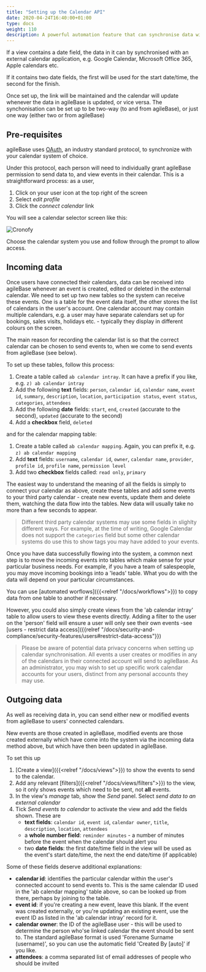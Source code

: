 ```yaml
---
title: "Setting up the Calendar API"
date: 2020-04-24T16:40:00+01:00
type: docs
weight: 110
description: A powerful automation feature that can synchronise data with a third party calendar.
---
```


If a view contains a date field, the data in it can by synchronised with an external calendar application, e.g. Google Calendar, Microsoft Office 365, Apple calendars etc.

If it contains two date fields, the first will be used for the start date/time, the second for the finish.

Once set up, the link will be maintained and the calendar will update whenever the data in agileBase is updated, or vice versa. The synchonisation can be set up to be two-way (to and from agileBase), or just one way (either two or from agileBase)

## Pre-requisites
agileBase uses [OAuth](https://oauth.net/), an industry standard protocol, to synchronize with your calendar system of choice.

Under this protocol, each person will need to individually grant agileBase permission to send data to, and view events in their calendar. This is a straightforward process: as a user,
1. Click on your user icon at the top right of the screen
2. Select _edit profile_
3. Click the _connect calendar_ link

You will see a calendar selector screen like this:

![Cronofy](/cronofy.png)

Choose the calendar system you use and follow through the prompt to allow access.

## Incoming data
Once users have connected their calendars, data can be received into agileBase whenever an event is created, edited or deleted in the external calendar. We need to set up two new tables so the system can receive these events. One is a table for the event data itself, the other stores the list of calendars in the user's account. One calendar account may contain multiple calendars, e.g. a user may have separate calendars set up for bookings, sales visits, holidays etc. - typically they display in different colours on the screen.

The main reason for recording the calendar list is so that the correct calendar can be chosen to send events to, when we come to send events from agileBase (see below).

To set up these tables, follow this process:

1. Create a table called `ab calendar intray`. It can have a prefix if you like, e.g. `z) ab calendar intray`
2. Add the following **text** fields: `person`, `calendar id`, `calendar name`, `event id`, `summary`, `description`, `location`, `participation status`, `event status`, `categories`, `attendees`
3. Add the following **date** fields: `start`, `end`, `created` (accurate to the second), `updated` (accurate to the second)
4. Add a **checkbox** field, `deleted`

and for the calendar mapping table:

1. Create a table called `ab calendar mapping`. Again, you can prefix it, e.g. `z) ab calendar mapping`
2. Add **text** fields: `username`, `calendar id`, `owner`, `calendar name`, `provider`, `profile id`, `profile name`, `permission level`
3. Add two **checkbox** fields called: `read only`, `primary`

The easiest way to understand the meaning of all the fields is simply to connect your calendar as above, create these tables and add some events to your third party calendar - create new events, update them and delete them, watching the data flow into the tables. New data will usually take no more than a few seconds to appear.

> Different third party calendar systems may use some fields in slighlty different ways. For example, at the time of writing, Google Calendar does not support the `categories` field but some other calendar systems do use this to show tags you may have added to your events.

Once you have data successfully flowing into the system, a common next step is to move the incoming events into tables which make sense for your particular business needs. For example, if you have a team of salespeople, you may move incoming bookings into a 'leads' table. What you do with the data will depend on your particular circumstances.

You can use [automated worflows]({{<relref "/docs/workflows">}}) to copy data from one table to another if necessary.

However, you could also simply create views from the 'ab calendar intray' table to allow users to view these events directly. Adding a filter to the user on the 'person' field will ensure a user will only see their own events -see [users - restrict data access]({{relref "/docs/security-and-compliance/security-features/users#restrict-data-access"}})

> Please be aware of potential data privacy concerns when setting up calendar synchronisation. All events a user creates or modifies in any of the calendars in their connected account will send to agileBase. As an administrator, you may wish to set up specific work calendar accounts for your users, distinct from any personal accounts they may use.

## Outgoing data
As well as receiving data in, you can send either new or modified events from agileBase to users' connected calendars.

New events are those created in agileBase, modified events are those created externally which have come into the system via the incoming data method above, but which have then been updated in agileBase.

To set this up
1. [Create a view]({{<relref "/docs/views">}}) to show the events to send to the calendar.
2. Add any relevant [filters]({{<relref "/docs/views/filters">}}) to the view, so it only shows events which need to be sent, not **all** events.
2. In the view's _manage_ tab, show the _Send_ panel. Select _send data to an external calendar_
3. Tick _Send events to calendar_ to activate the view and add the fields shown. These are
    - **text fields**: `calendar id`, `event id`, `calendar owner`, `title`, `description`, `location`, `attendees`
    - a **whole number field**: `reminder minutes` - a number of minutes before the event when the calendar should alert you
    - two **date fields**: the first date/time field in the view will be used as the event's start date/time, the next the end date/time (if applicable)

Some of these fields deserve additional explanations:
* **calendar id**: identifies the particular calendar within the user's connected account to send events to. This is the same calendar ID used in the 'ab calendar mapping' table above, so can be looked up from there, perhaps by joining to the table.
* **event id**: if you're creating a new event, leave this blank. If the event was created externally, or you're updating an existing event, use the event ID as listed in the 'ab calendar intray' record for it.
* **calendar owner**: the ID of the agileBase user - this will be used to determine the person who'se linked calendar the event should be sent to. The standard agileBase format is used 'Forename Surname (username)', so you can use the automatic field 'Created By [auto]' if you like.
* **attendees**: a comma separated list of email addresses of people who should be invited

